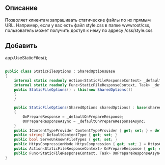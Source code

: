 ## Описание
Позволяет клиентам запрашивать статические файлы по их прямым URL. Например, если у вас есть файл style.css в папке wwwroot/css, пользователь может получить доступ к нему по адресу /css/style.css

## Добавить
app.UseStaticFiles();

##
```csharp
public class StaticFileOptions : SharedOptionsBase
{
    internal static readonly Action<StaticFileResponseContext> _defaultOnPrepareResponse = _ => { };
    internal static readonly Func<StaticFileResponseContext, Task> _defaultOnPrepareResponseAsync = _ => Task.CompletedTask;
    public StaticFileOptions() : this(new SharedOptions())
    {
    }

    public StaticFileOptions(SharedOptions sharedOptions) : base(sharedOptions)
    {
        OnPrepareResponse = _defaultOnPrepareResponse;
        OnPrepareResponseAsync = _defaultOnPrepareResponseAsync;
    }
    public IContentTypeProvider ContentTypeProvider { get; set; } = default!;
    public string? DefaultContentType { get; set; }
    public bool ServeUnknownFileTypes { get; set; }
    public HttpsCompressionMode HttpsCompression { get; set; } = HttpsCompressionMode.Compress;
    public Action<StaticFileResponseContext> OnPrepareResponse { get; set; }
    public Func<StaticFileResponseContext, Task> OnPrepareResponseAsync { get; set; }
}
```
